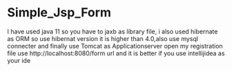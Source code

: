 # Simple_Jsp_Form
I have used java 11 so you have to jaxb as library file,
i also used hibernate as ORM so use hibernat version it is higher than 4.0,also use mysql connecter and finally use Tomcat as Applicationserver
open my registration file use http://localhost:8080/form url and it is better if you use intellijidea as your ide
